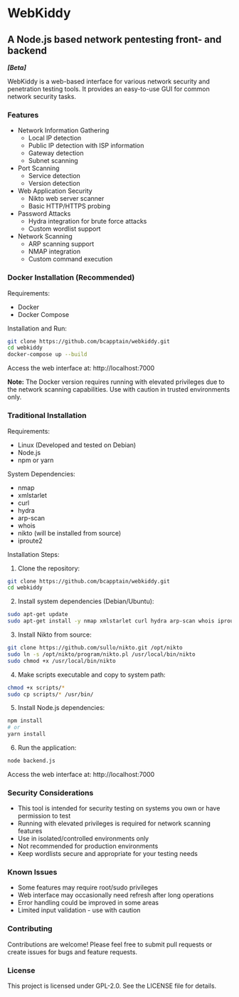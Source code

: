 # WebKiddy 
## A Node.js based network pentesting front- and backend

***[Beta]***

WebKiddy is a web-based interface for various network security and penetration testing tools. It provides an easy-to-use GUI for common network security tasks.

### Features

- Network Information Gathering
  - Local IP detection
  - Public IP detection with ISP information
  - Gateway detection
  - Subnet scanning
- Port Scanning
  - Service detection
  - Version detection
- Web Application Security
  - Nikto web server scanner
  - Basic HTTP/HTTPS probing
- Password Attacks
  - Hydra integration for brute force attacks
  - Custom wordlist support
- Network Scanning
  - ARP scanning support
  - NMAP integration
  - Custom command execution

### Docker Installation (Recommended)

Requirements:
- Docker
- Docker Compose

Installation and Run:

```bash
git clone https://github.com/bcapptain/webkiddy.git
cd webkiddy
docker-compose up --build
```

Access the web interface at: http://localhost:7000

**Note:** The Docker version requires running with elevated privileges due to the network scanning capabilities. Use with caution in trusted environments only.

### Traditional Installation

Requirements:
- Linux (Developed and tested on Debian)
- Node.js
- npm or yarn
  
System Dependencies:
- nmap
- xmlstarlet
- curl
- hydra
- arp-scan
- whois
- nikto (will be installed from source)
- iproute2

Installation Steps:

1. Clone the repository:
```bash
git clone https://github.com/bcapptain/webkiddy.git
cd webkiddy
```

2. Install system dependencies (Debian/Ubuntu):
```bash
sudo apt-get update
sudo apt-get install -y nmap xmlstarlet curl hydra arp-scan whois iproute2
```

3. Install Nikto from source:
```bash
git clone https://github.com/sullo/nikto.git /opt/nikto
sudo ln -s /opt/nikto/program/nikto.pl /usr/local/bin/nikto
sudo chmod +x /usr/local/bin/nikto
```

4. Make scripts executable and copy to system path:
```bash
chmod +x scripts/*
sudo cp scripts/* /usr/bin/
```

5. Install Node.js dependencies:
```bash
npm install
# or
yarn install
```

6. Run the application:
```bash
node backend.js
```

Access the web interface at: http://localhost:7000

### Security Considerations

- This tool is intended for security testing on systems you own or have permission to test
- Running with elevated privileges is required for network scanning features
- Use in isolated/controlled environments only
- Not recommended for production environments
- Keep wordlists secure and appropriate for your testing needs

### Known Issues

- Some features may require root/sudo privileges
- Web interface may occasionally need refresh after long operations
- Error handling could be improved in some areas
- Limited input validation - use with caution

### Contributing

Contributions are welcome! Please feel free to submit pull requests or create issues for bugs and feature requests.

### License

This project is licensed under GPL-2.0. See the LICENSE file for details.

